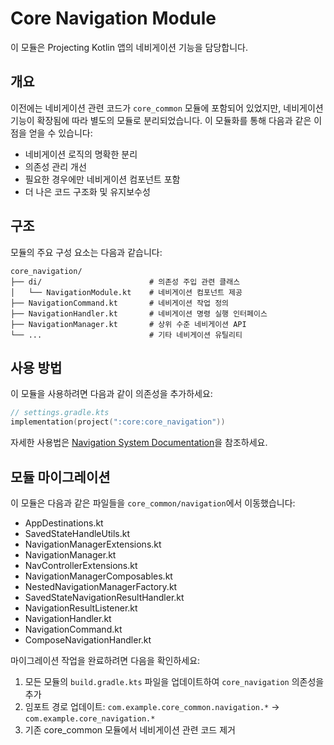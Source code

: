 # Core Navigation Module

이 모듈은 Projecting Kotlin 앱의 네비게이션 기능을 담당합니다.

## 개요

이전에는 네비게이션 관련 코드가 `core_common` 모듈에 포함되어 있었지만, 네비게이션 기능이 확장됨에 따라 별도의 모듈로 분리되었습니다. 이 모듈화를 통해 다음과 같은 이점을 얻을 수 있습니다:

- 네비게이션 로직의 명확한 분리
- 의존성 관리 개선
- 필요한 경우에만 네비게이션 컴포넌트 포함
- 더 나은 코드 구조화 및 유지보수성

## 구조

모듈의 주요 구성 요소는 다음과 같습니다:

```
core_navigation/
├── di/                        # 의존성 주입 관련 클래스
│   └── NavigationModule.kt    # 네비게이션 컴포넌트 제공
├── NavigationCommand.kt       # 네비게이션 작업 정의
├── NavigationHandler.kt       # 네비게이션 명령 실행 인터페이스
├── NavigationManager.kt       # 상위 수준 네비게이션 API
└── ...                        # 기타 네비게이션 유틸리티
```

## 사용 방법

이 모듈을 사용하려면 다음과 같이 의존성을 추가하세요:

```kotlin
// settings.gradle.kts
implementation(project(":core:core_navigation"))
```

자세한 사용법은 [Navigation System Documentation](src/main/java/com/example/core_navigation/README.md)을 참조하세요.

## 모듈 마이그레이션

이 모듈은 다음과 같은 파일들을 `core_common/navigation`에서 이동했습니다:

- AppDestinations.kt
- SavedStateHandleUtils.kt
- NavigationManagerExtensions.kt
- NavigationManager.kt
- NavControllerExtensions.kt
- NavigationManagerComposables.kt
- NestedNavigationManagerFactory.kt
- SavedStateNavigationResultHandler.kt
- NavigationResultListener.kt
- NavigationHandler.kt
- NavigationCommand.kt
- ComposeNavigationHandler.kt

마이그레이션 작업을 완료하려면 다음을 확인하세요:

1. 모든 모듈의 `build.gradle.kts` 파일을 업데이트하여 `core_navigation` 의존성을 추가
2. 임포트 경로 업데이트: `com.example.core_common.navigation.*` → `com.example.core_navigation.*`
3. 기존 core_common 모듈에서 네비게이션 관련 코드 제거 